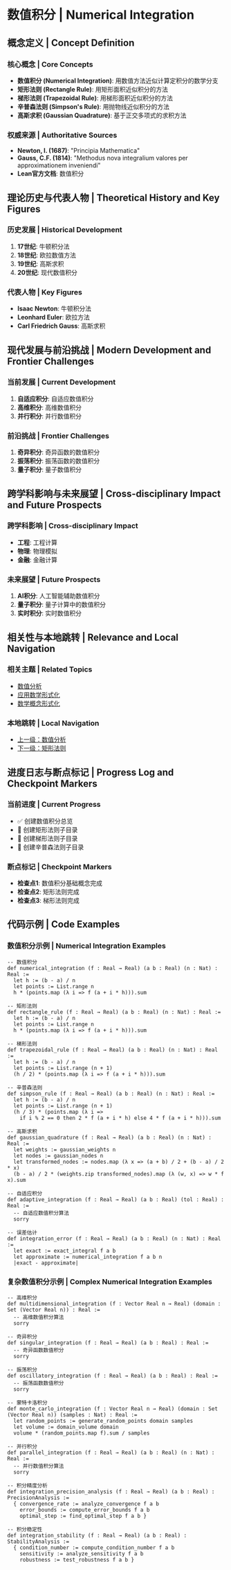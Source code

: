 # 数值积分 | Numerical Integration

## 概念定义 | Concept Definition

### 核心概念 | Core Concepts

- **数值积分 (Numerical Integration)**: 用数值方法近似计算定积分的数学分支
- **矩形法则 (Rectangle Rule)**: 用矩形面积近似积分的方法
- **梯形法则 (Trapezoidal Rule)**: 用梯形面积近似积分的方法
- **辛普森法则 (Simpson's Rule)**: 用抛物线近似积分的方法
- **高斯求积 (Gaussian Quadrature)**: 基于正交多项式的求积方法

### 权威来源 | Authoritative Sources

- **Newton, I. (1687)**: "Principia Mathematica"
- **Gauss, C.F. (1814)**: "Methodus nova integralium valores per approximationem inveniendi"
- **Lean官方文档**: 数值积分

## 理论历史与代表人物 | Theoretical History and Key Figures

### 历史发展 | Historical Development

1. **17世纪**: 牛顿积分法
2. **18世纪**: 欧拉数值方法
3. **19世纪**: 高斯求积
4. **20世纪**: 现代数值积分

### 代表人物 | Key Figures

- **Isaac Newton**: 牛顿积分法
- **Leonhard Euler**: 欧拉方法
- **Carl Friedrich Gauss**: 高斯求积

## 现代发展与前沿挑战 | Modern Development and Frontier Challenges

### 当前发展 | Current Development

1. **自适应积分**: 自适应数值积分
2. **高维积分**: 高维数值积分
3. **并行积分**: 并行数值积分

### 前沿挑战 | Frontier Challenges

1. **奇异积分**: 奇异函数的数值积分
2. **振荡积分**: 振荡函数的数值积分
3. **量子积分**: 量子数值积分

## 跨学科影响与未来展望 | Cross-disciplinary Impact and Future Prospects

### 跨学科影响 | Cross-disciplinary Impact

- **工程**: 工程计算
- **物理**: 物理模拟
- **金融**: 金融计算

### 未来展望 | Future Prospects

1. **AI积分**: 人工智能辅助数值积分
2. **量子积分**: 量子计算中的数值积分
3. **实时积分**: 实时数值积分

## 相关性与本地跳转 | Relevance and Local Navigation

### 相关主题 | Related Topics

- [数值分析](../01-总览.md)
- [应用数学形式化](../../01-总览.md)
- [数学概念形式化](../../../01-总览.md)

### 本地跳转 | Local Navigation

- [上一级：数值分析](../01-总览.md)
- [下一级：矩形法则](02-矩形法则/01-总览.md)

## 进度日志与断点标记 | Progress Log and Checkpoint Markers

### 当前进度 | Current Progress

- ✅ 创建数值积分总览
- 🔄 创建矩形法则子目录
- 🔄 创建梯形法则子目录
- 🔄 创建辛普森法则子目录

### 断点标记 | Checkpoint Markers

- **检查点1**: 数值积分基础概念完成
- **检查点2**: 矩形法则完成
- **检查点3**: 梯形法则完成

## 代码示例 | Code Examples

### 数值积分示例 | Numerical Integration Examples

```lean
-- 数值积分
def numerical_integration (f : Real → Real) (a b : Real) (n : Nat) : Real :=
  let h := (b - a) / n
  let points := List.range n
  h * (points.map (λ i => f (a + i * h))).sum

-- 矩形法则
def rectangle_rule (f : Real → Real) (a b : Real) (n : Nat) : Real :=
  let h := (b - a) / n
  let points := List.range n
  h * (points.map (λ i => f (a + i * h))).sum

-- 梯形法则
def trapezoidal_rule (f : Real → Real) (a b : Real) (n : Nat) : Real :=
  let h := (b - a) / n
  let points := List.range (n + 1)
  (h / 2) * (points.map (λ i => f (a + i * h))).sum

-- 辛普森法则
def simpson_rule (f : Real → Real) (a b : Real) (n : Nat) : Real :=
  let h := (b - a) / n
  let points := List.range (n + 1)
  (h / 3) * (points.map (λ i => 
    if i % 2 == 0 then 2 * f (a + i * h) else 4 * f (a + i * h))).sum

-- 高斯求积
def gaussian_quadrature (f : Real → Real) (a b : Real) (n : Nat) : Real :=
  let weights := gaussian_weights n
  let nodes := gaussian_nodes n
  let transformed_nodes := nodes.map (λ x => (a + b) / 2 + (b - a) / 2 * x)
  (b - a) / 2 * (weights.zip transformed_nodes).map (λ (w, x) => w * f x).sum

-- 自适应积分
def adaptive_integration (f : Real → Real) (a b : Real) (tol : Real) : Real :=
  -- 自适应数值积分算法
  sorry

-- 误差估计
def integration_error (f : Real → Real) (a b : Real) (n : Nat) : Real :=
  let exact := exact_integral f a b
  let approximate := numerical_integration f a b n
  |exact - approximate|
```

### 复杂数值积分示例 | Complex Numerical Integration Examples

```lean
-- 高维积分
def multidimensional_integration (f : Vector Real n → Real) (domain : Set (Vector Real n)) : Real :=
  -- 高维数值积分算法
  sorry

-- 奇异积分
def singular_integration (f : Real → Real) (a b : Real) : Real :=
  -- 奇异函数数值积分
  sorry

-- 振荡积分
def oscillatory_integration (f : Real → Real) (a b : Real) : Real :=
  -- 振荡函数数值积分
  sorry

-- 蒙特卡洛积分
def monte_carlo_integration (f : Vector Real n → Real) (domain : Set (Vector Real n)) (samples : Nat) : Real :=
  let random_points := generate_random_points domain samples
  let volume := domain_volume domain
  volume * (random_points.map f).sum / samples

-- 并行积分
def parallel_integration (f : Real → Real) (a b : Real) (n : Nat) : Real :=
  -- 并行数值积分算法
  sorry

-- 积分精度分析
def integration_precision_analysis (f : Real → Real) (a b : Real) : PrecisionAnalysis :=
  { convergence_rate := analyze_convergence f a b
    error_bounds := compute_error_bounds f a b
    optimal_step := find_optimal_step f a b }

-- 积分稳定性
def integration_stability (f : Real → Real) (a b : Real) : StabilityAnalysis :=
  { condition_number := compute_condition_number f a b
    sensitivity := analyze_sensitivity f a b
    robustness := test_robustness f a b }
```
